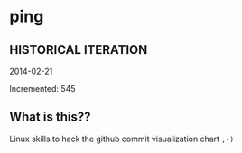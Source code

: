 # ping

## HISTORICAL ITERATION
2014-02-21

Incremented: 545

## What is this?? 
Linux skills to hack the github commit visualization chart `;-)`
